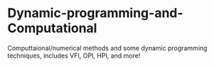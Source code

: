 # Dynamic-programming-and-Computational
Computtaional/numerical methods and some dynamic programming techniques, includes VFI, OPI, HPI, and more! 
